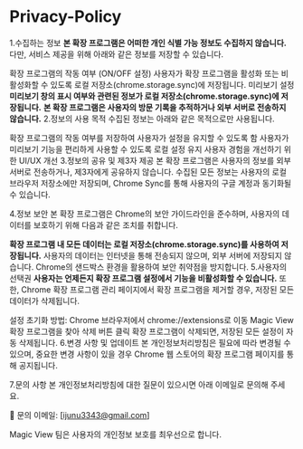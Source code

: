 # Privacy-Policy
1.수집하는 정보
**본 확장 프로그램은 어떠한 개인 식별 가능 정보도 수집하지 않습니다.**
다만, 서비스 제공을 위해 아래와 같은 정보를 저장할 수 있습니다.

확장 프로그램의 작동 여부 (ON/OFF 설정)
사용자가 확장 프로그램을 활성화 또는 비활성화할 수 있도록 로컬 저장소(chrome.storage.sync)에 저장됩니다.
미리보기 설정
**미리보기 창의 표시 여부와 관련된 정보가 로컬 저장소(chrome.storage.sync)에 저장됩니다.**
**본 확장 프로그램은 사용자의 방문 기록을 추적하거나 외부 서버로 전송하지 않습니다.**
2.정보의 사용 목적
수집된 정보는 아래와 같은 목적으로만 사용됩니다.

확장 프로그램의 작동 여부를 저장하여 사용자가 설정을 유지할 수 있도록 함
사용자가 미리보기 기능을 편리하게 사용할 수 있도록 로컬 설정 유지
사용자 경험을 개선하기 위한 UI/UX 개선
3.정보의 공유 및 제3자 제공
본 확장 프로그램은 사용자의 정보를 외부 서버로 전송하거나, 제3자에게 공유하지 않습니다.
수집된 모든 정보는 사용자의 로컬 브라우저 저장소에만 저장되며, Chrome Sync를 통해 사용자의 구글 계정과 동기화될 수 있습니다.

4.정보 보안
본 확장 프로그램은 Chrome의 보안 가이드라인을 준수하며, 사용자의 데이터를 보호하기 위해 다음과 같은 조치를 취합니다.

**확장 프로그램 내 모든 데이터는 로컬 저장소(chrome.storage.sync)를 사용하여 저장됩니다.**
사용자의 데이터는 인터넷을 통해 전송되지 않으며, 외부 서버에 저장되지 않습니다.
Chrome의 샌드박스 환경을 활용하여 보안 취약점을 방지합니다.
5.사용자의 선택권
**사용자는 언제든지 확장 프로그램 설정에서 기능을 비활성화할 수 있습니다.**
또한, Chrome 확장 프로그램 관리 페이지에서 확장 프로그램을 제거할 경우, 저장된 모든 데이터가 삭제됩니다.

설정 초기화 방법:
Chrome 브라우저에서 chrome://extensions로 이동
Magic View 확장 프로그램을 찾아 삭제 버튼 클릭
확장 프로그램이 삭제되면, 저장된 모든 설정이 자동 삭제됩니다.
6.변경 사항 및 업데이트
본 개인정보처리방침은 필요에 따라 변경될 수 있으며, 중요한 변경 사항이 있을 경우 Chrome 웹 스토어의 확장 프로그램 페이지를 통해 공지됩니다.

7.문의 사항
본 개인정보처리방침에 대한 질문이 있으시면 아래 이메일로 문의해 주세요.

📧 문의 이메일: [ijunu3343@gmail.com]

Magic View 팀은 사용자의 개인정보 보호를 최우선으로 합니다.

